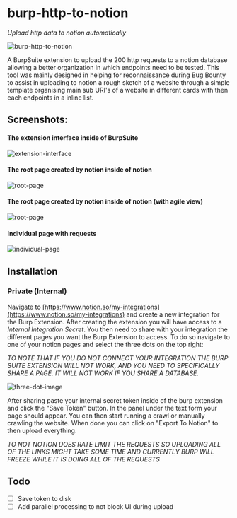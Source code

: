 burp-http-to-notion
====
*Upload http data to notion automatically*


![burp-http-to-notion](https://raw.githubusercontent.com/p4p1/burp-http-to-notion/main/assets/logo.png)

A BurpSuite extension to upload the 200 http requests to a notion database allowing
a better organization in which endpoints need to be tested. This tool was mainly
designed in helping for reconnaissance during Bug Bounty to assist in uploading to
notion a rough sketch of a website through a simple template organising main sub
URI's of a website in different cards with then each endpoints in a inline list.

## Screenshots:

#### The extension interface inside of BurpSuite
![extension-interface](https://raw.githubusercontent.com/p4p1/burp-http-to-notion/main/assets/extention_scot.png)

#### The root page created by notion inside of notion
![root-page](https://raw.githubusercontent.com/p4p1/burp-http-to-notion/main/assets/sitemap_scrot.png)

#### The root page created by notion inside of notion (with agile view)
![root-page](https://raw.githubusercontent.com/p4p1/burp-http-to-notion/main/assets/canban_scrot.png)

#### Individual page with requests
![individual-page](https://raw.githubusercontent.com/p4p1/burp-http-to-notion/main/assets/idividual_card.png)

## Installation

### Private (Internal)
Navigate to [https://www.notion.so/my-integrations](https://www.notion.so/my-integrations)
and create a new integration for the Burp Extension. After creating the extension
you will have access to a *Internal Integration Secret*. You then need to share
with your integration the different pages you want the Burp Extension to access.
To do so navigate to one of your notion pages and select the three dots on the top
right:

_TO NOTE THAT IF YOU DO NOT CONNECT YOUR INTEGRATION THE BURP SUITE EXTENSION
WILL NOT WORK, AND YOU NEED TO SPECIFICALLY SHARE A PAGE. IT WILL NOT WORK IF YOU
SHARE A DATABASE._

![three-dot-image](https://raw.githubusercontent.com/p4p1/burp-http-to-notion/main/assets/how_to.png)

After sharing paste your internal secret token inside of the burp extension and
click the "Save Token" button. In the panel under the text form your page should
appear. You can then start running a crawl or manually crawling the website. When
done you can click on "Export To Notion" to then upload everything.

_TO NOT NOTION DOES RATE LIMIT THE REQUESTS SO UPLOADING ALL OF THE LINKS MIGHT TAKE
SOME TIME AND CURRENTLY BURP WILL FREEZE WHILE IT IS DOING ALL OF THE REQUESTS_


## Todo
 - [ ] Save token to disk
 - [ ] Add parallel processing to not block UI during upload
